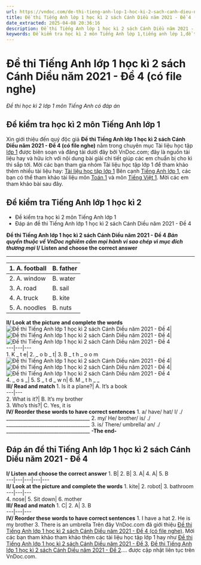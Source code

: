 ```yaml
---
url: https://vndoc.com/de-thi-tieng-anh-lop-1-hoc-ki-2-sach-canh-dieu-nam-2021-de-4-231536
title: Đề thi Tiếng Anh lớp 1 học kì 2 sách Cánh Diều năm 2021 - Đề 4 (có file nghe) - Đề thi học kì 2 lớp 1 môn Tiếng Anh có đáp án - VnDoc.com
date_extracted: 2025-04-08 20:36:16
description: Đề thi Tiếng Anh lớp 1 học kì 2 sách Cánh Diều năm 2021 - Đề 4 (có file nghe) do VnDoc.com biên soạn và đăng tải sẽ là nguồn tài liệu hữu ích cho các em nâng cao hiệu quả học tập.
keywords: Đề kiểm tra học kì 2 môn Tiếng Anh lớp 1,tiếng anh lớp 1,đề thi học kì 2 lớp 1,đề thi học kì 2 môn anh lớp 1,đề kiểm tra học kì 2 lớp 1,đề thi học kì 2 lớp 1 môn tiếng anh,đề kiểm tra tiếng anh lớp 1 học kì 2,đề kiểm tra kì 2 lớp 1 môn anh năm 2021,bộ đề thi học kì 2 lớp 1 môn Tiếng anh,Đề thi kì 2 lớp 1 môn tiếng Anh,de kiểm tra tiếng anh lớp 1 học kì 2,đề thi tiếng anh lớp 1 học kì 2,bài kiểm tra tiếng anh lớp 1 học kì 2
---
```


# Đề thi Tiếng Anh lớp 1 học kì 2 sách Cánh Diều năm 2021 - Đề 4 \(có file nghe\)
_Đề thi học kì 2 lớp 1 môn Tiếng Anh có đáp án_
## Đề kiểm tra học kì 2 môn Tiếng Anh lớp 1
Xin giới thiệu đến quý độc giả **Đề thi Tiếng Anh lớp 1 học kì 2 sách Cánh Diều năm 2021 - Đề 4 \(có file nghe\)** nằm trong chuyên mục Tài liệu học tập [lớp 1](<https://vndoc.com/tai-lieu-hoc-tap-lop1>) được biên soạn và đăng tải dưới đây bởi VnDoc.com; đây là nguồn tài liệu hay và hữu ích với nội dung bài giải chi tiết giúp các em chuẩn bị cho kì thi sắp tới.
Mời các bạn tham gia nhóm Tài liệu học tập lớp 1 để tham khảo thêm nhiều tài liệu hay: [Tài liệu học tập lớp 1](</goto?u=aHR0cHM6Ly93d3cuZmFjZWJvb2suY29tL2dyb3Vwcy9UYWkubGlldS5ob2MudGFwLmxvcC4xLlZORE9D>)
Bên cạnh [Tiếng Anh lớp 1](<https://vndoc.com/tieng-anh-lop-1-canh-dieu>), các bạn có thể tham khảo tài liệu môn [Toán 1](<https://vndoc.com/toan-lop1>) và môn [Tiếng Việt 1](<https://vndoc.com/tieng-viet-lop1>). Mời các em tham khảo bài sau đây.
## Đề kiểm tra Tiếng Anh lớp 1 học kì 2
  * Đề kiểm tra học kì 2 môn Tiếng Anh lớp 1
  * Đáp án đề thi Tiếng Anh lớp 1 học kì 2 sách Cánh Diều năm 2021 - Đề 4

**Đề thi Tiếng Anh lớp 1 học kì 2 sách Cánh Diều năm 2021 - Đề 4**
 _**Bản quyền thuộc về VnDoc nghiêm cấm mọi hành vi sao chép vì mục đích thương mại**_
**I/ Listen and choose the correct answer**
****
1\. A. football|  B. father  
---|---  
2\. A. window| B. water  
3\. A. road| B. sail  
4\. A. truck| B. kite  
5\. A. noodles| B. nuts  
**II/ Look at the picture and complete the words**
![Đề thi Tiếng Anh lớp 1 học kì 2 sách Cánh Diều năm 2021 - Đề 4](https://i.vdoc.vn/data/image/2021/05/05/de-thi-tieng-anh-lop-1-hoc-ki-2-sach-canh-dieu-nam-2021-de-4-1.jpg)| ![Đề thi Tiếng Anh lớp 1 học kì 2 sách Cánh Diều năm 2021 - Đề 4](https://i.vdoc.vn/data/image/2021/05/05/de-thi-tieng-anh-lop-1-hoc-ki-2-sach-canh-dieu-nam-2021-de-4-2.png)| ![Đề thi Tiếng Anh lớp 1 học kì 2 sách Cánh Diều năm 2021 - Đề 4](https://i.vdoc.vn/data/image/2021/05/05/de-thi-tieng-anh-lop-1-hoc-ki-2-sach-canh-dieu-nam-2021-de-4-3.jpg)  
---|---|---  
1\. K \_ t e| 2\. \_ o b \_ t| 3\. B \_ t h \_ o o m  
![Đề thi Tiếng Anh lớp 1 học kì 2 sách Cánh Diều năm 2021 - Đề 4](https://i.vdoc.vn/data/image/2021/05/05/de-thi-tieng-anh-lop-1-hoc-ki-2-sach-canh-dieu-nam-2021-de-4-4.jpg)| ![Đề thi Tiếng Anh lớp 1 học kì 2 sách Cánh Diều năm 2021 - Đề 4](https://i.vdoc.vn/data/image/2021/05/05/de-thi-tieng-anh-lop-1-hoc-ki-2-sach-canh-dieu-nam-2021-de-4-5.gif)| ![Đề thi Tiếng Anh lớp 1 học kì 2 sách Cánh Diều năm 2021 - Đề 4](https://i.vdoc.vn/data/image/2021/05/05/de-thi-tieng-anh-lop-1-hoc-ki-2-sach-canh-dieu-nam-2021-de-4-6.png)  
4\. \_ o s \_| 5\. S \_ t d \_ w n| 6\. M \_ t h \_ \_  
**III/ Read and match**
1\. Is it a plane?| A. It’s a  book  
---|---  
2\. What is it?| B. It’s my brother  
3\. Who’s this?| C. Yes, it is  
**IV/ Reorder these words to have correct sentences**
1\. a/ have/ hat/ I/ ./
\_\_\_\_\_\_\_\_\_\_\_\_\_\_\_\_\_\_\_\_\_\_\_\_\_\_\_\_\_\_\_\_\_\_\_
2\. my/ He/ brother/ is/ ./
\_\_\_\_\_\_\_\_\_\_\_\_\_\_\_\_\_\_\_\_\_\_\_\_\_\_\_\_\_\_\_\_\_\_\_
3\. is/ There/ umbrella/ an/ ./
\_\_\_\_\_\_\_\_\_\_\_\_\_\_\_\_\_\_\_\_\_\_\_\_\_\_\_\_\_\_\_\_\_\_\_
**-The end-**
## Đáp án đề thi Tiếng Anh lớp 1 học kì 2 sách Cánh Diều năm 2021 - Đề 4
**I/ Listen and choose the correct answer**
1\. B| 2\. B| 3\. A| 4\. A| 5\. B  
---|---|---|---|---  
**II/ Look at the picture and complete the words**
1\. kite| 2\. robot| 3\. bathroom  
---|---|---  
4\. nose| 5\. Sit down| 6\. mother  
**III/ Read and match**
1\. C| 2\. A| 3\. B  
---|---|---  
**IV/ Reorder these words to have correct sentences**
1\. I have a hat
2\. He is my brother
3\. There is an umbrella
Trên đây VnDoc.com đã giới thiệu [Đề thi Tiếng Anh lớp 1 học kì 2 sách Cánh Diều năm 2021 - Đề 4 \(có file nghe\)](<https://vndoc.com/de-thi-tieng-anh-lop-1-hoc-ki-2-sach-canh-dieu-nam-2021-de-4-231536>). Mời các bạn tham khảo tham khảo thêm các tài liệu học tập lớp 1 hay như [Đề thi Tiếng Anh lớp 1 học kì 2 sách Cánh Diều năm 2021 - Đề 3](<https://vndoc.com/de-thi-tieng-anh-lop-1-hoc-ki-2-sach-canh-dieu-nam-2021-de-3-231005>), [Đề thi Tiếng Anh lớp 1 học kì 2 sách Cánh Diều năm 2021 - Đề 2](<https://vndoc.com/de-thi-tieng-anh-lop-1-hoc-ki-2-sach-canh-dieu-nam-2021-de-2-230780>).... được cập nhật liên tục trên VnDoc.com.
